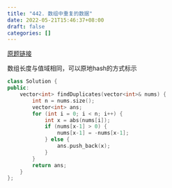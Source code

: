 ```yaml
---
title: "442. 数组中重复的数据"
date: 2022-05-21T15:46:37+08:00
draft: false
categories: []
---
```


[原题链接](https://leetcode.cn/problems/find-all-duplicates-in-an-array/submissions/)

数组长度与值域相同，可以原地hash的方式标示

```cpp
class Solution {
public:
    vector<int> findDuplicates(vector<int>& nums) {
        int n = nums.size();
        vector<int> ans;
        for (int i = 0; i < n; i++) {
            int x = abs(nums[i]);
            if (nums[x-1] > 0) {
                nums[x-1] = -nums[x-1];
            } else {
                ans.push_back(x);
            }
        }
        return ans;
    }
};
```
